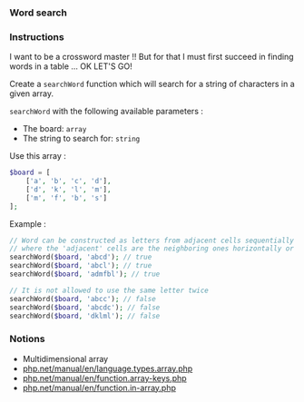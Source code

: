 ### Word search

### Instructions

I want to be a crossword master !!
But for that I must first succeed in finding words in a table ... OK LET'S GO!

Create a `searchWord` function which will search for a string of characters in a given array.

`searchWord` with the following available parameters :

- The board: `array`
- The string to search for: `string`

Use this array :

```php
$board = [
    ['a', 'b', 'c', 'd'],
    ['d', 'k', 'l', 'm'],
    ['m', 'f', 'b', 's']
];
```

Example :

```php
// Word can be constructed as letters from adjacent cells sequentially
// where the 'adjacent' cells are the neighboring ones horizontally or vertically
searchWord($board, 'abcd'); // true
searchWord($board, 'abcl'); // true
searchWord($board, 'admfbl'); // true

// It is not allowed to use the same letter twice
searchWord($board, 'abcc'); // false
searchWord($board, 'abcdc'); // false
searchWord($board, 'dklml'); // false
```

### Notions

- Multidimensional array
- [php.net/manual/en/language.types.array.php](https://www.php.net/manual/en/language.types.array.php)
- [php.net/manual/en/function.array-keys.php](https://www.php.net/manual/en/function.array-keys.php)
- [php.net/manual/en/function.in-array.php](https://www.php.net/manual/en/function.in-array.php)
